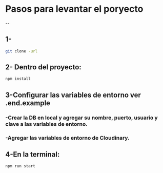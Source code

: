 # Pasos para levantar el poryecto
--
## 1-
```bash
git clone -url
```

## 2- Dentro del proyecto:
```bash
npm install
```

## 3-Configurar las variables de entorno ver .end.example

  ### -Crear la DB en local y agregar su nombre, puerto, usuario y clave a las variables de entorno.
  ### -Agregar las variables de entorno de Cloudinary.

## 4-En la terminal:
```bash
npm run start
```
